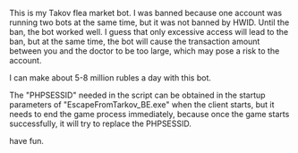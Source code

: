 This is my Takov flea market bot.
I was banned because one account was running two bots at the same time, but it was not banned by HWID.
Until the ban, the bot worked well. I guess that only excessive access will lead to the ban, but at the same time, the bot will cause the transaction amount between you and the doctor to be too large, which may pose a risk to the account.

I can make about 5-8 million rubles a day with this bot.

The "PHPSESSID" needed in the script can be obtained in the startup parameters of "EscapeFromTarkov_BE.exe" when the client starts, but it needs to end the game process immediately, because once the game starts successfully, it will try to replace the PHPSESSID.

have fun.